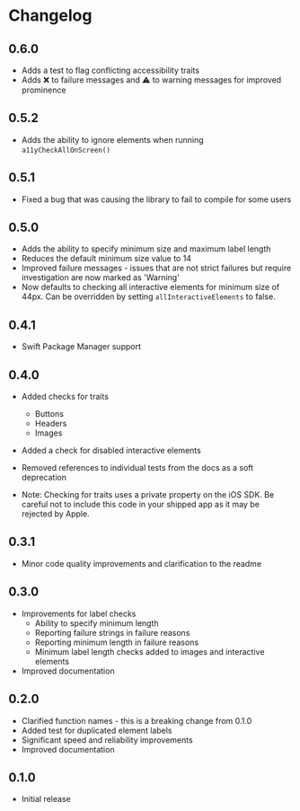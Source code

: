 #  Changelog

## 0.6.0

* Adds a test to flag conflicting accessibility traits
* Adds ❌ to failure messages and ⚠️ to warning messages for improved prominence

## 0.5.2

* Adds the ability to ignore elements when running `a11yCheckAllOnScreen()`

## 0.5.1

* Fixed a bug that was causing the library to fail to compile for some users

## 0.5.0

* Adds the ability to specify minimum size and maximum label length
* Reduces the default minimum size value to 14
* Improved failure messages - issues that are not strict failures but require investigation are now marked as 'Warning'
* Now defaults to checking all interactive elements for minimum size of 44px. Can be overridden by setting `allInteractiveElements` to false.

## 0.4.1

* Swift Package Manager support

## 0.4.0

* Added checks for traits
    * Buttons
    * Headers
    * Images
* Added a check for disabled interactive elements
* Removed references to individual tests from the docs as a soft deprecation

* Note: Checking for traits uses a private property on the iOS SDK. Be careful not to include this code in your shipped app as it may be rejected by Apple.

## 0.3.1

* Minor code quality improvements and clarification to the readme

## 0.3.0

* Improvements for label checks
    * Ability to specify minimum length
    * Reporting failure strings in failure reasons
    * Reporting minimum length in failure reasons
    * Minimum label length checks added to images and interactive elements
* Improved documentation

## 0.2.0

* Clarified function names - this is a breaking change from 0.1.0
* Added test for duplicated element labels
* Significant speed and reliability improvements
* Improved documentation

## 0.1.0

* Initial release

